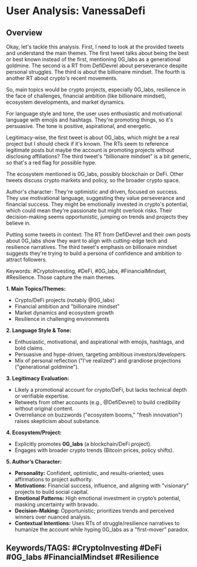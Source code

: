# User Analysis: VanessaDefi

## Overview

<think>
Okay, let's tackle this analysis. First, I need to look at the provided tweets and understand the main themes. The first tweet talks about being the best or best known instead of the first, mentioning 0G_labs as a generational goldmine. The second is a RT from DefiDevrel about perseverance despite personal struggles. The third is about the billionaire mindset. The fourth is another RT about crypto's recent movements.

So, main topics would be crypto projects, especially 0G_labs, resilience in the face of challenges, financial ambition (like billionaire mindset), ecosystem developments, and market dynamics. 

For language style and tone, the user uses enthusiastic and motivational language with emojis and hashtags. They're promoting things, so it's persuasive. The tone is positive, aspirational, and energetic. 

Legitimacy-wise, the first tweet is about 0G_labs, which might be a real project but I should check if it's known. The RTs seem to reference legitimate posts but maybe the account is promoting projects without disclosing affiliations? The third tweet's "billionaire mindset" is a bit generic, so that's a red flag for possible hype. 

The ecosystem mentioned is 0G_labs, possibly blockchain or DeFi. Other tweets discuss crypto markets and policy, so the broader crypto space.

Author's character: They're optimistic and driven, focused on success. They use motivational language, suggesting they value perseverance and financial success. They might be emotionally invested in crypto's potential, which could mean they're passionate but might overlook risks. Their decision-making seems opportunistic, jumping on trends and projects they believe in. 

Putting some tweets in context: The RT from DefiDevrel and their own posts about 0G_labs show they want to align with cutting-edge tech and resilience narratives. The third tweet's emphasis on billionaire mindset suggests they're trying to build a persona of confidence and ambition to attract followers.

Keywords: #CryptoInvesting, #DeFi, #0G_labs, #FinancialMindset, #Resilience. Those capture the main themes.
</think>

**1. Main Topics/Themes:**  
- Crypto/DeFi projects (notably @0G_labs)  
- Financial ambition and "billionaire mindset"  
- Market dynamics and ecosystem growth  
- Resilience in challenging environments  

**2. Language Style & Tone:**  
- Enthusiastic, motivational, and aspirational with emojis, hashtags, and bold claims.  
- Persuasive and hype-driven, targeting ambitious investors/developers.  
- Mix of personal reflection ("I’ve realized") and grandiose projections ("generational goldmine").  

**3. Legitimacy Evaluation:**  
- Likely a promotional account for crypto/DeFi, but lacks technical depth or verifiable expertise.  
- Retweets from other accounts (e.g., @DefiDevrel) to build credibility without original content.  
- Overreliance on buzzwords ("ecosystem booms," "fresh innovation") raises skepticism about substance.  

**4. Ecosystem/Project:**  
- Explicitly promotes **0G_labs** (a blockchain/DeFi project).  
- Engages with broader crypto trends (Bitcoin prices, policy shifts).  

**5. Author’s Character:**  
- **Personality:** Confident, optimistic, and results-oriented; uses affirmations to project authority.  
- **Motivations:** Financial success, influence, and aligning with "visionary" projects to build social capital.  
- **Emotional Patterns:** High emotional investment in crypto’s potential, masking uncertainty with bravado.  
- **Decision-Making:** Opportunistic; prioritizes trends and perceived winners over nuanced analysis.  
- **Contextual Intentions:** Uses RTs of struggle/resilience narratives to humanize the account while hyping 0G_labs as a "first-mover" paradox.  

**Keywords/TAGS:** #CryptoInvesting #DeFi #0G_labs #FinancialMindset #Resilience
---

